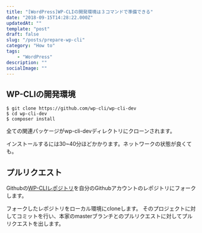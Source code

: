 ```yaml
---
title: "[WordPress]WP-CLIの開発環境は３コマンドで準備できる"
date: "2018-09-15T14:28:22.000Z"
updatedAt: ""
template: "post"
draft: false
slug: "/posts/prepare-wp-cli"
category: "How to"
tags:
    - "WordPress"
description: ""
socialImage: ""
---
```


## WP-CLIの開発環境
```
$ git clone https://github.com/wp-cli/wp-cli-dev
$ cd wp-cli-dev
$ composer install
```
全ての関連パッケージがwp-cli-devディレクトリにクローンされます。

インストールするには30~40分ほどかかります。ネットワークの状態が良くても。

## プルリクエスト
Githubの[WP-CLIレポジトリ](https://github.com/wp-cli/wp-cli)を自分のGithubアカウントのレポジトリにフォークします。

フォークしたレポジトリをローカル環境にcloneします。
そのプロジェクトに対してコミットを行い、本家のmasterブランチとのプルリクエストに対してプルリクエストを出します。
